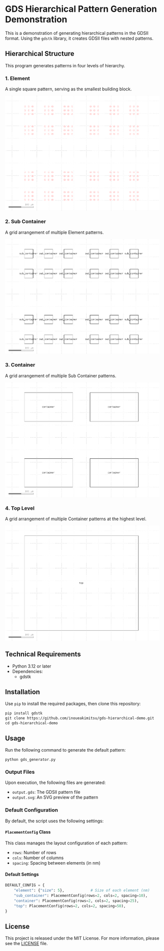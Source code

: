 # GDS Hierarchical Pattern Generation Demonstration

This is a demonstration of generating hierarchical patterns in the GDSII format. Using the `gdstk` library, it creates GDSII files with nested patterns.

## Hierarchical Structure

This program generates patterns in four levels of hierarchy.

### 1. Element

A single square pattern, serving as the smallest building block.

![Element](images/element.png)

### 2. Sub Container

A grid arrangement of multiple Element patterns.

![Sub Container](images/sub_container.png)

### 3. Container

A grid arrangement of multiple Sub Container patterns.

![Container](images/container.png)

### 4. Top Level

A grid arrangement of multiple Container patterns at the highest level.

![Top Level](images/top.png)

## Technical Requirements

- Python 3.12 or later
- Dependencies:
  - gdstk

## Installation

Use `pip` to install the required packages, then clone this repository:

```
pip install gdstk
git clone https://github.com/inoueakimitsu/gds-hierarchical-demo.git
cd gds-hierarchical-demo
```

## Usage

Run the following command to generate the default pattern:

```
python gds_generator.py
```

### Output Files

Upon execution, the following files are generated:

- `output.gds`: The GDSII pattern file
- `output.svg`: An SVG preview of the pattern

### Default Configuration

By default, the script uses the following settings:

#### `PlacementConfig` Class

This class manages the layout configuration of each pattern:

- `rows`: Number of rows
- `cols`: Number of columns
- `spacing`: Spacing between elements (in nm)

#### Default Settings

```python
DEFAULT_CONFIG = {
    "element": {"size": 5},            # Size of each element (nm)
    "sub_container": PlacementConfig(rows=2, cols=2, spacing=10),
    "container": PlacementConfig(rows=2, cols=2, spacing=25),
    "top": PlacementConfig(rows=2, cols=2, spacing=50),
}
```

## License

This project is released under the MIT License. For more information, please see the [LICENSE](LICENSE) file.
